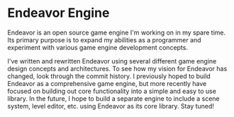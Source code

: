 # Endeavor Engine

<p> Endeavor is an open source game engine I'm working on in my spare time. Its primary purpose is to expand my abilities as a programmer and experiment with various game engine development concepts. </p>

<p> I've written and rewritten Endeavor using several different game engine design concepts and architectures. To see how my vision for Endeavor has changed, look through the commit history. I previously hoped to build Endeavor as a comprehensive game engine, but more recently have focused on building out core functionality into a simple and easy to use library.
  In the future, I hope to build a separate engine to include a scene system, level editor, etc. using Endeavor as its core library. Stay tuned! </p>

